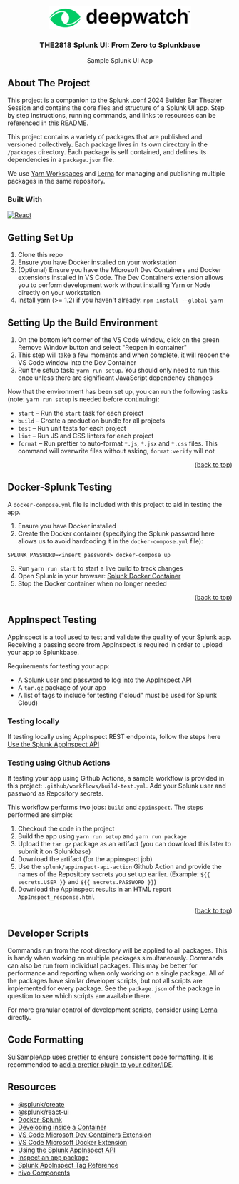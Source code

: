 <a name="readme-top"></a>

<br />
<div align="center">
    <a href="https://github.com/Deepwatchinc/SUI-zero-to-splunkbase-example">
        <picture>
            <source media="(prefers-color-scheme: dark)" srcset=".github/images/logo-dark.png">
            <source media="(prefers-color-scheme: light)" srcset=".github/images/logo-light.png">
            <img alt="Logo" src=".github/images/logo-light.png">
        </picture>
    </a>
    <h3 align="center">THE2818 Splunk UI: From Zero to Splunkbase</h3>
    <p align="center">Sample Splunk UI App</p>
</div>

## About The Project

This project is a companion to the Splunk .conf 2024 Builder Bar Theater Session and contains the core files and structure of a Splunk UI app. Step by step instructions, running commands, and links to resources can be referenced in this README.

This project contains a variety of packages that are published and versioned collectively. Each package lives in its own directory in the `/packages` directory. Each package is self contained, and defines its dependencies in a `package.json` file.

We use [Yarn Workspaces](https://yarnpkg.com/lang/en/docs/workspaces/) and [Lerna](https://github.com/lerna/lerna) for managing and publishing multiple packages in the same repository.

### Built With

[![React][React.js]][React-url]

## Getting Set Up

1. Clone this repo
2. Ensure you have Docker installed on your workstation
3. (Optional) Ensure you have the Microsoft Dev Containers and Docker extensions installed in VS Code. The Dev Containers extension allows you to perform development work without installing Yarn or Node directly on your workstation
4. Install yarn (>= 1.2) if you haven't already: `npm install --global yarn`

## Setting Up the Build Environment

1. On the bottom left corner of the VS Code window, click on the green Remove Window button and select "Reopen in container"
2. This step will take a few moments and when complete, it will reopen the VS Code window into the Dev Container
3. Run the setup task: `yarn run setup`. You should only need to run this once unless there are significant JavaScript dependency changes

Now that the environment has been set up, you can run the following tasks (note: `yarn run setup` is needed before continuing):

* `start` – Run the `start` task for each project
* `build` – Create a production bundle for all projects
* `test` – Run unit tests for each project
* `lint` – Run JS and CSS linters for each project
* `format` – Run prettier to auto-format `*.js`, `*.jsx` and `*.css` files. This command will overwrite files without
asking, `format:verify` will not

<p align="right">(<a href="#readme-top">back to top</a>)</p>

## Docker-Splunk Testing

A `docker-compose.yml` file is included with this project to aid in testing the app. 

1. Ensure you have Docker installed
2. Create the Docker container (specifying the Splunk password here allows us to avoid hardcoding it in the `docker-compose.yml` file):
```
SPLUNK_PASSWORD=<insert_password> docker-compose up
```
3. Run `yarn run start` to start a live build to track changes
4. Open Splunk in your browser: [Splunk Docker Container](http://localhost:8000/en-US/)
5. Stop the Docker container when no longer needed

<p align="right">(<a href="#readme-top">back to top</a>)</p>

## AppInspect Testing

AppInspect is a tool used to test and validate the quality of your Splunk app. Receiving a passing score from AppInspect is required in order to upload your app to Splunkbase.

Requirements for testing your app:
* A Splunk user and password to log into the AppInspect API
* A `tar.gz` package of your app
* A list of tags to include for testing ("cloud" must be used for Splunk Cloud)

### Testing locally

If testing locally using AppInspect REST endpoints, follow the steps here [Use the Splunk AppInspect API](https://dev.splunk.com/enterprise/docs/developapps/testvalidate/appinspect/useappinspectapi/)

### Testing using Github Actions

If testing your app using Github Actions, a sample workflow is provided in this project: `.github/workflows/build-test.yml`. Add your Splunk user and password as Repository secrets.

This workflow performs two jobs: `build` and `appinspect`. The steps performed are simple:
1. Checkout the code in the project
2. Build the app using `yarn run setup` and `yarn run package`
3. Upload the `tar.gz` package as an artifact (you can download this later to submit it on Splunkbase)
4. Download the artifact (for the appinspect job)
5. Use the `splunk/appinspect-api-action` Github Action and provide the names of the Repository secrets you set up earlier. (Example: `${{ secrets.USER }}` and `${{ secrets.PASSWORD }}`)
6. Download the AppInspect results in an HTML report `AppInspect_response.html`

<p align="right">(<a href="#readme-top">back to top</a>)</p>

## Developer Scripts

Commands run from the root directory will be applied to all packages. This is handy when working on multiple packages simultaneously. Commands can also be run from individual packages. This may be better for performance and reporting when only working on a single package. All of the packages have similar developer scripts, but not all scripts are implemented for every package. See the `package.json` of the package in question to see which scripts are available there.

For more granular control of development scripts, consider using [Lerna](https://github.com/lerna/lerna) directly.

## Code Formatting

SuiSampleApp uses [prettier](https://github.com/prettier/prettier) to ensure consistent code formatting. It is recommended to [add a prettier plugin to your editor/IDE](https://github.com/prettier/prettier#editor-integration).

## Resources

* [@splunk/create](https://splunkui.splunk.com/Packages/create/Overview)
* [@splunk/react-ui](https://splunkui.splunk.com/Packages/react-ui/Overview)
* [Docker-Splunk](https://splunk.github.io/docker-splunk/)
* [Developing inside a Container](https://code.visualstudio.com/docs/devcontainers/containers)
* [VS Code Microsoft Dev Containers Extension](https://marketplace.visualstudio.com/items?itemName=ms-vscode-remote.remote-containers)
* [VS Code Microsoft Docker Extension](https://marketplace.visualstudio.com/items?itemName=ms-azuretools.vscode-docker)
* [Using the Splunk AppInspect API](https://dev.splunk.com/enterprise/docs/developapps/testvalidate/appinspect/useappinspectapi/)
* [Inspect an app package](https://dev.splunk.com/enterprise/tutorials/module_validate/inspectapp/)
* [Splunk AppInspect Tag Reference](https://dev.splunk.com/enterprise/reference/appinspect/appinspecttagreference)
* [nivo Components](https://nivo.rocks/components/)

[React.js]: https://img.shields.io/badge/React-20232A?style=for-the-badge&logo=react&logoColor=61DAFB
[React-url]: https://reactjs.org/
